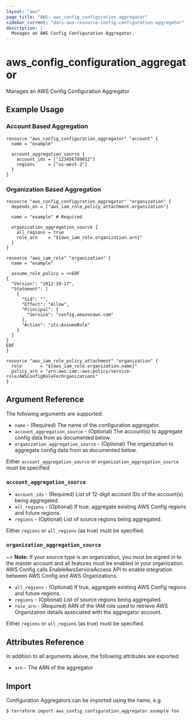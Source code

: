 ```yaml
---
layout: "aws"
page_title: "AWS: aws_config_configuration_aggregator"
sidebar_current: "docs-aws-resource-config-configuration-aggregator"
description: |-
  Manages an AWS Config Configuration Aggregator.
---
```


# aws_config_configuration_aggregator

Manages an AWS Config Configuration Aggregator

## Example Usage

### Account Based Aggregation

```hcl
resource "aws_config_configuration_aggregator" "account" {
  name = "example"

  account_aggregation_source {
    account_ids = ["123456789012"]
    regions     = ["us-west-2"]
  }
}
```

### Organization Based Aggregation

```hcl
resource "aws_config_configuration_aggregator" "organization" {
  depends_on = ["aws_iam_role_policy_attachment.organization"]

  name = "example" # Required

  organization_aggregation_source {
    all_regions = true
    role_arn    = "${aws_iam_role.organization.arn}"
  }
}

resource "aws_iam_role" "organization" {
  name = "example"

  assume_role_policy = <<EOF
{
  "Version": "2012-10-17",
  "Statement": [
    {
      "Sid": "",
      "Effect": "Allow",
      "Principal": {
        "Service": "config.amazonaws.com"
      },
      "Action": "sts:AssumeRole"
    }
  ]
}
EOF
}

resource "aws_iam_role_policy_attachment" "organization" {
  role       = "${aws_iam_role.organization.name}"
  policy_arn = "arn:aws:iam::aws:policy/service-role/AWSConfigRoleForOrganizations"
}
```

## Argument Reference

The following arguments are supported:

* `name` - (Required) The name of the configuration aggregator.
* `account_aggregation_source` - (Optional) The account(s) to aggregate config data from as documented below.
* `organization_aggregation_source` - (Optional) The organization to aggregate config data from as documented below.

Either `account_aggregation_source` or `organization_aggregation_source` must be specified.

### `account_aggregation_source`

* `account_ids` - (Required) List of 12-digit account IDs of the account(s) being aggregated.
* `all_regions` - (Optional) If true, aggregate existing AWS Config regions and future regions.
* `regions` - (Optional) List of source regions being aggregated.

Either `regions` or `all_regions` (as true) must be specified.

### `organization_aggregation_source`

~> **Note:** If your source type is an organization, you must be signed in to the master account and all features must be enabled in your organization. AWS Config calls EnableAwsServiceAccess API to enable integration between AWS Config and AWS Organizations.

* `all_regions` - (Optional) If true, aggregate existing AWS Config regions and future regions.
* `regions` - (Optional) List of source regions being aggregated.
* `role_arn` - (Required) ARN of the IAM role used to retrieve AWS Organization details associated with the aggregator account.

Either `regions` or `all_regions` (as true) must be specified.

## Attributes Reference

In addition to all arguments above, the following attributes are exported:

* `arn` - The ARN of the aggregator

## Import

Configuration Aggregators can be imported using the name, e.g.

```
$ terraform import aws_config_configuration_aggregator.example foo
```
